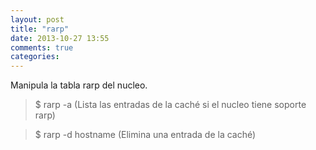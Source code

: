 ```yaml
---
layout: post
title: "rarp"
date: 2013-10-27 13:55
comments: true
categories: 
---
```

Manipula la tabla rarp del nucleo.

>$ rarp -a (Lista las entradas de la caché si el nucleo tiene soporte rarp)

>$ rarp -d hostname (Elimina una entrada de la caché)

